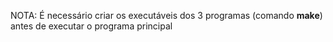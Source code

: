 NOTA: É necessário criar os executáveis dos 3 programas (comando **make**) antes de executar o programa principal